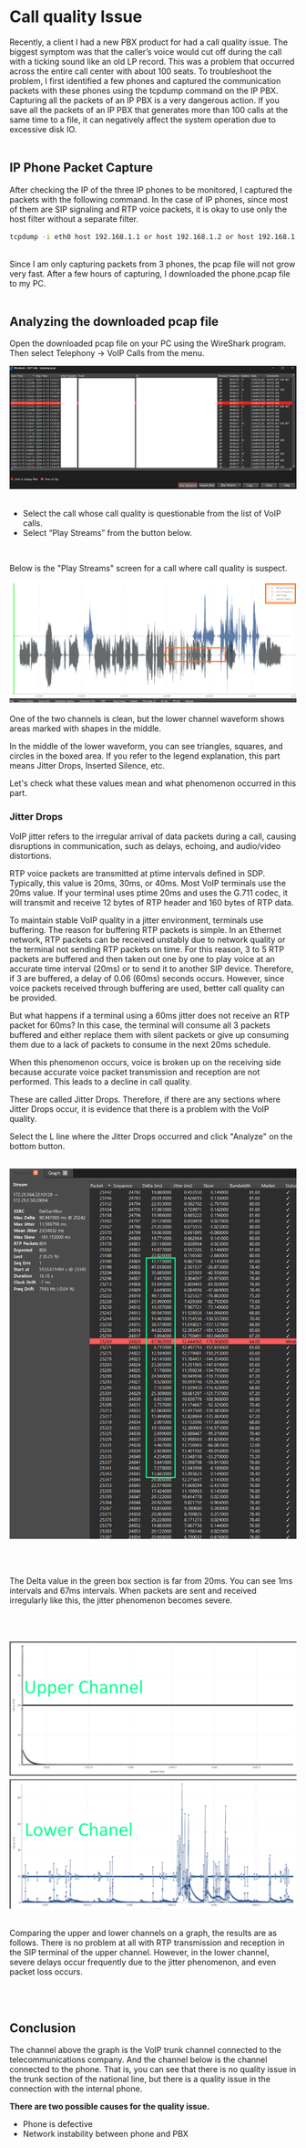 # Call quality Issue

Recently, a client I had a new PBX product for had a call quality issue. The biggest symptom was that the caller’s voice would cut off during the call with a ticking sound like an old LP record. This was a problem that occurred across the entire call center with about 100 seats.
To troubleshoot the problem, I first identified a few phones and captured the communication packets with these phones using the tcpdump command on the IP PBX. Capturing all the packets of an IP PBX is a very dangerous action. If you save all the packets of an IP PBX that generates more than 100 calls at the same time to a file, it can negatively affect the system operation due to excessive disk IO.
<br><br>

## IP Phone Packet Capture

After checking the IP of the three IP phones to be monitored, I captured the packets with the following command. In the case of IP phones, since most of them are SIP signaling and RTP voice packets, it is okay to use only the host filter without a separate filter.

```bash
tcpdump -i eth0 host 192.168.1.1 or host 192.168.1.2 or host 192.168.1.3 -w phones.pcap
 
```

Since I am only capturing packets from 3 phones, the pcap file will not grow very fast. After a few hours of capturing, I downloaded the phone.pcap file to my PC.
<br><br>

## Analyzing the downloaded pcap file

Open the downloaded pcap file on your PC using the WireShark program. Then select Telephony -> VoIP Calls from the menu.

![config](./image/1.png)
<br/><br/>

* Select the call whose call quality is questionable from the list of VoIP calls.
* Select “Play Streams” from the button below.

<br/>

Below is the "Play Streams" screen for a call where call quality is suspect.

![config](./image/2.png)
<br/><br/>
One of the two channels is clean, but the lower channel waveform shows areas marked with shapes in the middle.

In the middle of the lower waveform, you can see triangles, squares, and circles in the boxed area. If you refer to the legend explanation, this part means Jitter Drops, Inserted Silence, etc.

Let's check what these values ​​mean and what phenomenon occurred in this part.

### Jitter Drops

VoIP jitter refers to the irregular arrival of data packets during a call, causing disruptions in communication, such as delays, echoing, and audio/video distortions.

RTP voice packets are transmitted at ptime intervals defined in SDP. Typically, this value is 20ms, 30ms, or 40ms. Most VoIP terminals use the 20ms value. If your terminal uses ptime 20ms and uses the G.711 codec, it will transmit and receive 12 bytes of RTP header and 160 bytes of RTP data.

To maintain stable VoIP quality in a jitter environment, terminals use buffering. The reason for buffering RTP packets is simple. In an Ethernet network, RTP packets can be received unstably due to network quality or the terminal not sending RTP packets on time. For this reason, 3 to 5 RTP packets are buffered and then taken out one by one to play voice at an accurate time interval (20ms) or to send it to another SIP device. Therefore, if 3 are buffered, a delay of 0.06 (60ms) seconds occurs. However, since voice packets received through buffering are used, better call quality can be provided.

But what happens if a terminal using a 60ms jitter does not receive an RTP packet for 60ms? In this case, the terminal will consume all 3 packets buffered and either replace them with silent packets or give up consuming them due to a lack of packets to consume in the next 20ms schedule.

When this phenomenon occurs, voice is broken up on the receiving side because accurate voice packet transmission and reception are not performed. This leads to a decline in call quality.

These are called Jitter Drops.
Therefore, if there are any sections where Jitter Drops occur, it is evidence that there is a problem with the VoIP quality.

Select the L line where the Jitter Drops occurred and click "Analyze" on the bottom button.
<br><br>

![config](./image/3.png)

<br/><br/>

The Delta value in the green box section is far from 20ms. You can see 1ms intervals and 67ms intervals. When packets are sent and received irregularly like this, the jitter phenomenon becomes severe.

<br/><br/>



![config](./image/4.png)
<br/><br/>


Comparing the upper and lower channels on a graph, the results are as follows. There is no problem at all with RTP transmission and reception in the SIP terminal of the upper channel. However, in the lower channel, severe delays occur frequently due to the jitter phenomenon, and even packet loss occurs.

<br/><br/>

## Conclusion

The channel above the graph is the VoIP trunk channel connected to the telecommunications company.
And the channel below is the channel connected to the phone.
That is, you can see that there is no quality issue in the trunk section of the national line, but there is a quality issue in the connection with the internal phone.

**There are two possible causes for the quality issue.**

* Phone is defective
* Network instability between phone and PBX



